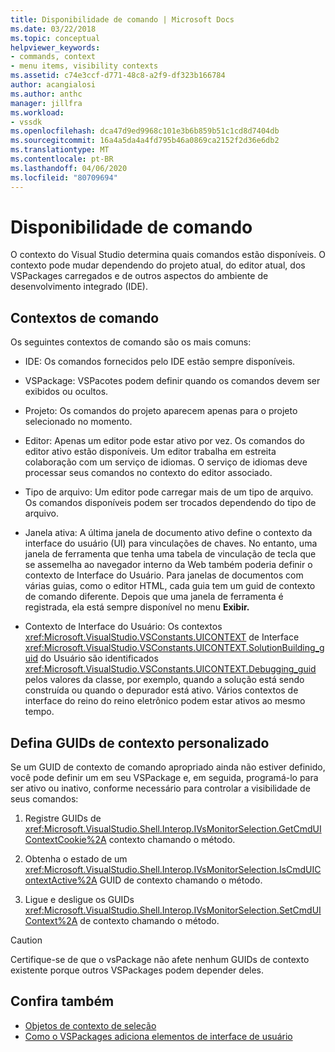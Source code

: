```yaml
---
title: Disponibilidade de comando | Microsoft Docs
ms.date: 03/22/2018
ms.topic: conceptual
helpviewer_keywords:
- commands, context
- menu items, visibility contexts
ms.assetid: c74e3ccf-d771-48c8-a2f9-df323b166784
author: acangialosi
ms.author: anthc
manager: jillfra
ms.workload:
- vssdk
ms.openlocfilehash: dca47d9ed9968c101e3b6b859b51c1cd8d7404db
ms.sourcegitcommit: 16a4a5da4a4fd795b46a0869ca2152f2d36e6db2
ms.translationtype: MT
ms.contentlocale: pt-BR
ms.lasthandoff: 04/06/2020
ms.locfileid: "80709694"
---
```

# <a name="command-availability"></a>Disponibilidade de comando

O contexto do Visual Studio determina quais comandos estão disponíveis. O contexto pode mudar dependendo do projeto atual, do editor atual, dos VSPackages carregados e de outros aspectos do ambiente de desenvolvimento integrado (IDE).

## <a name="command-contexts"></a>Contextos de comando

Os seguintes contextos de comando são os mais comuns:

- IDE: Os comandos fornecidos pelo IDE estão sempre disponíveis.

- VSPackage: VSPacotes podem definir quando os comandos devem ser exibidos ou ocultos.

- Projeto: Os comandos do projeto aparecem apenas para o projeto selecionado no momento.

- Editor: Apenas um editor pode estar ativo por vez. Os comandos do editor ativo estão disponíveis. Um editor trabalha em estreita colaboração com um serviço de idiomas. O serviço de idiomas deve processar seus comandos no contexto do editor associado.

- Tipo de arquivo: Um editor pode carregar mais de um tipo de arquivo. Os comandos disponíveis podem ser trocados dependendo do tipo de arquivo.

- Janela ativa: A última janela de documento ativo define o contexto da interface do usuário (UI) para vinculações de chaves. No entanto, uma janela de ferramenta que tenha uma tabela de vinculação de tecla que se assemelha ao navegador interno da Web também poderia definir o contexto de Interface do Usuário. Para janelas de documentos com várias guias, como o editor HTML, cada guia tem um guid de contexto de comando diferente. Depois que uma janela de ferramenta é registrada, ela está sempre disponível no menu **Exibir.**

- Contexto de Interface do Usuário: Os contextos <xref:Microsoft.VisualStudio.VSConstants.UICONTEXT> de Interface <xref:Microsoft.VisualStudio.VSConstants.UICONTEXT.SolutionBuilding_guid> do Usuário são identificados <xref:Microsoft.VisualStudio.VSConstants.UICONTEXT.Debugging_guid> pelos valores da classe, por exemplo, quando a solução está sendo construída ou quando o depurador está ativo. Vários contextos de interface do reino do reino eletrônico podem estar ativos ao mesmo tempo.

## <a name="define-custom-context-guids"></a>Defina GUIDs de contexto personalizado

Se um GUID de contexto de comando apropriado ainda não estiver definido, você pode definir um em seu VSPackage e, em seguida, programá-lo para ser ativo ou inativo, conforme necessário para controlar a visibilidade de seus comandos:

1. Registre GUIDs de <xref:Microsoft.VisualStudio.Shell.Interop.IVsMonitorSelection.GetCmdUIContextCookie%2A> contexto chamando o método.

2. Obtenha o estado de um <xref:Microsoft.VisualStudio.Shell.Interop.IVsMonitorSelection.IsCmdUIContextActive%2A> GUID de contexto chamando o método.

3. Ligue e desligue os GUIDs <xref:Microsoft.VisualStudio.Shell.Interop.IVsMonitorSelection.SetCmdUIContext%2A> de contexto chamando o método.

> [!CAUTION]
> Certifique-se de que o vsPackage não afete nenhum GUIDs de contexto existente porque outros VSPackages podem depender deles.

## <a name="see-also"></a>Confira também

- [Objetos de contexto de seleção](../../extensibility/internals/selection-context-objects.md)
- [Como o VSPackages adiciona elementos de interface de usuário](../../extensibility/internals/how-vspackages-add-user-interface-elements.md)
